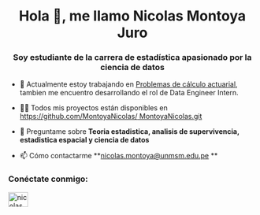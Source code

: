 <h1 align="center">Hola 👋, me llamo Nicolas Montoya Juro</h1>
<h3 align="center">Soy estudiante de la carrera de estadística apasionado por la ciencia de datos</h3>

- 👯 Actualmente estoy trabajando en [Problemas de cálculo actuarial](https://colab.research.google.com/drive/1FUFwu_NpFHJvGPc561Jnw9WeKhxoa6ql?usp=sharing), tambien me encuentro desarrollando el rol de Data Engineer Intern.

- 👨‍💻 Todos mis proyectos están disponibles en [https://github.com/MontoyaNicolas/ MontoyaNicolas.git](https://github.com/MontoyaNicolas/MontoyaNicolas.git)

- 💬 Preguntame sobre **Teoria estadistica, analisis de supervivencia, estadistica espacial y ciencia de datos**

- 📫 Cómo contactarme **nicolas.montoya@unmsm.edu.pe **

<h3 align="left">Conéctate conmigo:</h3>
<p align="left">
<a href="https://www.linkedin.com/in/nicolas-montoya-juro-0197861b8/" target="blank"><img align="center" src="https://github.com/MontoyaNicolas" alt="nicolas montoya juro" height="30" width="40" /></a> </p> <h3



